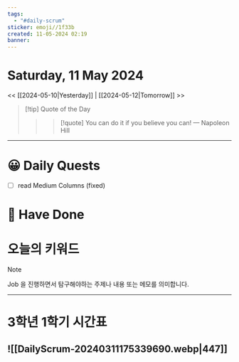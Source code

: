 ```yaml
---
tags:
  - "#daily-scrum"
sticker: emoji//1f33b
created: 11-05-2024 02:19
banner:
---
```

# Saturday, 11 May 2024
<< [[2024-05-10|Yesterday]] | [[2024-05-12|Tomorrow]] >>

> [!tip] Quote of the Day  
> > > [!quote] You can do it if you believe you can!
> — Napoleon Hill

---

#  😀 Daily Quests
- [ ] read Medium Columns (fixed)


# 🙂 Have Done



# 오늘의 키워드

> [!NOTE]
> Job 을 진행하면서 탐구해야하는 주제나 내용 또는 메모를 의미합니다.


---

# 3학년 1학기 시간표

![[DailyScrum-20240311175339690.webp|447]]
---

